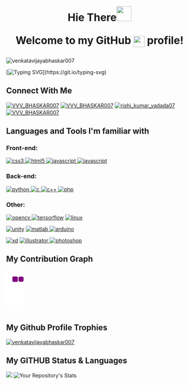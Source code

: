 <h1 align="center">Hie There<img src="https://c.tenor.com/SNL9_xhZl9oAAAAj/waving-hand-joypixels.gif" height="40" width="40"> 
<p >Welcome to my GitHub <img src="https://cdn.worldvectorlogo.com/logos/github-icon-1.svg" align="center" height="30" width="30">  profile!</p></h1>

<p align="left"> <img src="https://komarev.com/ghpvc/?username=venkatavijayabhaskar007&label=Profile%20views&color=0e75b6&style=flat" alt="venkatavijayabhaskar007" />
</p>


[![Typing SVG](https://readme-typing-svg.herokuapp.com?font=verdana&color=%23FF6700&size=70&duration=3000&center=true&vCenter=true&multiline=true&width=2500&height=550&lines=Myself+Venkata+Vijaya+Bhaskar.;I'm+currently+Pursuing+B.tech+from+RGUKT-NUZVID.;I+have+kept+intrested+in+programming.;I+learn+new+technologies+to+keep+on+updating+myself.;I'm+currently+learning+Mern+stack+(Open+Source).;Ask+me+about+Html+CSS+Js+Python+and+C.;THANK+YOU+.+.+.)](https://git.io/typing-svg)




## Connect With Me 

<p align="left">

  <a href = "mailto: venkaravijayabhaskarvadada007@gmail.com"><img align="center" src="https://cdn.worldvectorlogo.com/logos/official-gmail-icon-2020-.svg" alt="VVV_BHASKAR007" height="30" width="30" /></a>
<a href="https://wa.me/7993611399" target="_blank"><img align="center" src="https://upload.wikimedia.org/wikipedia/commons/thumb/1/19/WhatsApp_logo-color-vertical.svg/2048px-WhatsApp_logo-color-vertical.svg.png" alt="VVV_BHASKAR007" height="30" width="30" /></a>
<a href="https://instagram.com/rishi_kumar_vadada07" target="_new"><img align="center" src="https://user-images.githubusercontent.com/95356073/178547314-e0b97e81-de3b-4a9c-a922-97380a42d381.png" alt="rishi_kumar_vadada07" height="30" width="30" /></a>
<a href="https://www.hackerrank.com/VVV_BHASKAR007" target="_new"><img align="center" src="https://upload.wikimedia.org/wikipedia/commons/4/40/HackerRank_Icon-1000px.png" alt="VVV_BHASKAR007" height="28" width="30" /></a>

</p>


## Languages and Tools I'm familiar with


### Front-end:

<p align="left"> 
<a href="https://www.w3schools.com/w3css/" target="_blank"> <img src="https://cdn.worldvectorlogo.com/logos/css-3.svg" alt="css3" width="40" height="40"/> </a> 
<a href="https://www.w3schools.com/html/" target="_blank"> <img src="https://cdn.worldvectorlogo.com/logos/html-1.svg" alt="html5" width="40" height="40"/> </a> 
<a href="https://www.w3schools.com/js/" target="_blank"> <img src="https://cdn.worldvectorlogo.com/logos/logo-javascript.svg" alt="javascript" width="40" height="40"/> </a> 
<a href="https://www.w3schools.com/react/" target="_blank"> <img src="https://cdn.worldvectorlogo.com/logos/react-2.svg" alt="javascript" width="40" height="40"/></a>

  
  
### Back-end: 


<a href="https://www.python.org" target="_blank" > <img src="https://cdn.worldvectorlogo.com/logos/python-5.svg" alt="python" width="40" height="40"/> </a>
<a href="https://www.cprogramming.com/" target="_new"> <img src="https://cdn.worldvectorlogo.com/logos/c-1.svg" alt="c" width="40" height="40"/> </a> 
<a href="https://www.cprogramming.com/" target="_new"> <img src="https://cdn.worldvectorlogo.com/logos/c.svg" alt="c++" width="40" height="40"/> </a> 
<a href="https://www.php.net" target="_blank"> <img src="https://cdn.worldvectorlogo.com/logos/php-1.svg" alt="php" width="40" height="40"/> </a>                   



### Other:

<a href="https://opencv.org/" target="_blank" > <img src="https://upload.wikimedia.org/wikipedia/commons/thumb/3/32/OpenCV_Logo_with_text_svg_version.svg/487px-OpenCV_Logo_with_text_svg_version.svg.png?20130608172504" alt="opencv" width="40" height="40"/> </a> 
<a href="https://www.tensorflow.org" target="_blank"><img src="https://cdn.worldvectorlogo.com/logos/tensorflow-2.svg" alt="tensorflow" width="40" height="40"/></a>
<a href="https://www.linux.org/" target="_blank"> <img src="https://cdn.worldvectorlogo.com/logos/linux-tux-1.svg" alt="linux" width="40" height="40"/> </a>
<p>
<a href="https://unity.com/" target="_blank" > <img src="https://cdn.worldvectorlogo.com/logos/unity-69.svg" alt="unity" width="40" height="40"/></a>               
<a href="https://www.mathworks.com/" target="_blank"> <img src="https://upload.wikimedia.org/wikipedia/commons/thumb/2/21/Matlab_Logo.png/667px-Matlab_Logo.png" alt="matlab" width="40" height="40"/> </a> 
<a href="https://www.arduino.cc/" target="blank"> <img src="https://cdn.worldvectorlogo.com/logos/arduino-1.svg" alt="arduino" width="40" height="40"/> </a>
</p>
<p>
<a href="https://www.adobe.com/products/xd.html" target="_blank"><img src="https://cdn.worldvectorlogo.com/logos/adobe-xd.svg" alt="xd" width="40" height="40"/></a> 
<a href="https://helpx.adobe.com/in/illustrator/tutorials.html" target="_blank"> <img src="https://cdn.worldvectorlogo.com/logos/adobe-illustrator-cc-2019.svg" alt="illustrator" width="40" height="40"/> </a> 
<a href="https://www.photoshop.com/en" target="_blank"><img src="https://cdn.worldvectorlogo.com/logos/photoshop-cc-6.svg" alt="photoshop"width="40"height="40"/></a> 
 
</p>
</p>


## My Contribution Graph


![snake gif](https://github.com/VenkataVijayaBhaskar007/VenkataVijayaBhaskar007/blob/output/github-contribution-grid-snake.gif)



## My Github Profile Trophies


<p align="left"> <a href="https://github.com/ryo-ma/github-profile-trophy"><img src="https://github-profile-trophy.vercel.app/?username=venkatavijayabhaskar007" alt="venkatavijayabhaskar007" /></a> </p>

## My GITHUB Status & Languages

  ![](https://github-readme-stats.vercel.app/api?username=VenkataVijayaBhaskar007&show_icons=true)
![Your Repository's Stats](https://github-readme-stats.vercel.app/api/top-langs/?username=VenkataVijayaBhaskar007&theme=black)



